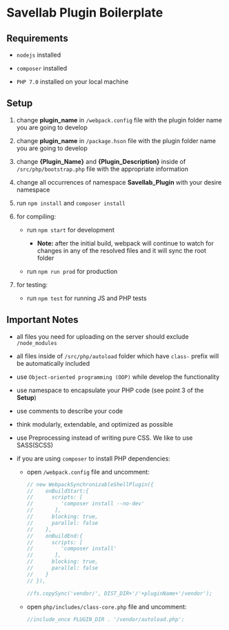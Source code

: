# Savellab Plugin Boilerplate

## Requirements

* `nodejs` installed

* `composer` installed
* `PHP 7.0` installed on your local machine

## Setup

1. change **plugin_name** in `/webpack.config` file with the plugin folder name you are going to develop
2. change **plugin_name** in `/package.hson` file with the plugin folder name you are going to develop

3. change **{Plugin_Name}** and **{Plugin_Description}** inside of `/src/php/bootstrap.php` file with the appropriate information
4. change all occurrences of namespace **Savellab_Plugin** with your desire namespace
5. run `npm install` and `composer install`
6. for compiling:
   * run `npm start` for development

      * **Note:** after the initial build, webpack will continue to watch for changes in any of the resolved files and it will sync the root folder
   * run `npm run prod` for production

7. for testing:
   * run `npm test` for running JS and PHP tests

## Important Notes

* all files you need for uploading on the server should exclude `/node_modules`
* all files inside of `/src/php/autoload` folder which have `class-` prefix will be automatically included
* use `Object-oriented programming (OOP)` while develop the functionality
* use namespace to encapsulate your PHP code (see point 3 of the **Setup**)
* use comments to describe your code
* think modularly, extendable, and optimized as possible
* use Preprocessing instead of writing pure CSS. We like to use SASS(SCSS)

* if you are using `composer` to install PHP dependencies:
   * open `/webpack.config` file and uncomment:
      ```javascript
      // new WebpackSynchronizableShellPlugin({
      //    onBuildStart:{
      //      scripts: [
      //         'composer install --no-dev'
      //       ],
      //      blocking: true,
      //      parallel: false
      //    },
      //    onBuildEnd:{
      //      scripts: [
      //         'composer install'
      //       ],
      //      blocking: true,
      //      parallel: false
      //    }
      // }),
      ```

      ```javascript
      //fs.copySync('vendor/', DIST_DIR+'/'+pluginName+'/vendor');
      ```

   * open `php/includes/class-core.php` file and uncomment:
      ```php
      //include_once PLUGIN_DIR . '/vendor/autoload.php';
      ```
      